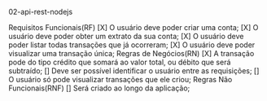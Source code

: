 02-api-rest-nodejs

Requisitos Funcionais(RF)
  [X] O usuário deve poder criar uma conta;
  [X] O usuário deve poder obter um extrato da sua conta;
  [X] O usuário deve poder listar todas transações que já ocorreram;
  [X] O usuário deve poder visualizar uma transação única;
Regras de Negócios(RN)
  [X] A transação pode do tipo crédito que somará ao valor total, ou débito que será subtraído;
  [] Deve ser possível identificar o usuário entre as requisições;
  [] O usuário só pode visualizar transações que ele criou;
Regras Não Funcionais(RNF)
  [] Será criado ao longo da aplicação;
